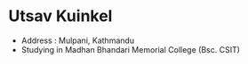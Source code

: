 # Utsav Kuinkel

- Address : Mulpani, Kathmandu
- Studying in Madhan Bhandari Memorial College (Bsc. CSIT)
